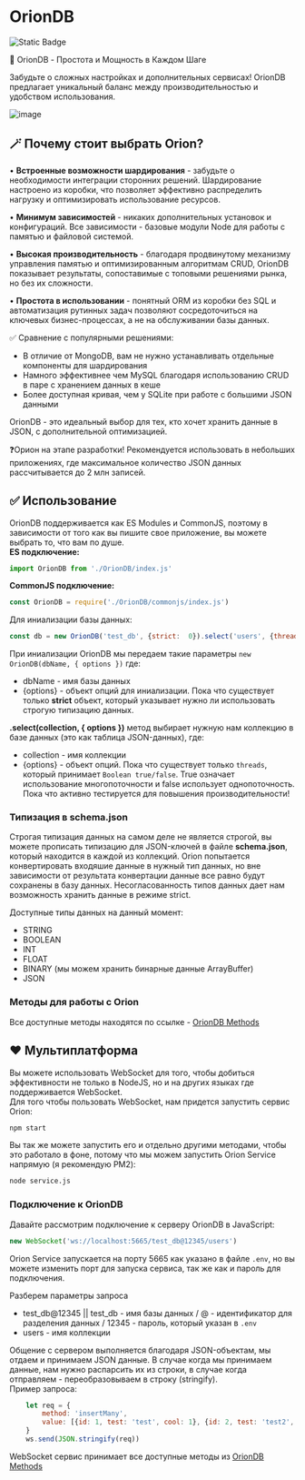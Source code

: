 
# OrionDB

![Static Badge](https://img.shields.io/badge/Node.js-%3E%3D_v20.04-blue?style=for-the-badge&labelColor=%23000)

🚀 OrionDB - Простота и Мощность в Каждом Шаге

Забудьте о сложных настройках и дополнительных сервисах! OrionDB предлагает уникальный баланс между производительностью и удобством использования.

![image](https://github.com/user-attachments/assets/10d6b77e-433b-475a-948e-97c006ecbb4f)

## 🪄 Почему стоит выбрать Orion? 
• **Встроенные возможности шардирования** - забудьте о необходимости интеграции сторонних решений. Шардирование настроено из коробки, что позволяет эффективно распределить нагрузку и оптимизировать использование ресурсов.

• **Минимум зависимостей** - никаких дополнительных установок и конфигураций. Все зависимости - базовые модули Node для работы с памятью и файловой системой.

• **Высокая производительность** - благодаря продвинутому механизму управления памятью и оптимизированным алгоритмам CRUD, OrionDB показывает результаты, сопоставимые с топовыми решениями рынка, но без их сложности.

• **Простота в использовании** - понятный ORM из коробки без SQL и автоматизация рутинных задач позволяют сосредоточиться на ключевых бизнес-процессах, а не на обслуживании базы данных.

✅ Сравнение с популярными решениями:

-   В отличие от MongoDB, вам не нужно устанавливать отдельные компоненты для шардирования
-   Намного эффективнее чем MySQL благодаря использованию CRUD в паре с хранением данных в кеше
-   Более доступная кривая, чем у SQLite при работе с большими JSON данными

OrionDB - это идеальный выбор для тех, кто хочет хранить данные в JSON, с дополнительной оптимизацией. 

❓Орион на этапе разработки! Рекомендуется использовать в небольших приложениях, где максимальное количество JSON данных рассчитывается до 2 млн записей.

## ✅ Использование
OrionDB поддерживается как ES Modules и CommonJS, поэтому в зависимости от того как вы пишите свое приложение, вы можете выбрать то, что вам по душе.  
**ES подключение:**
```javascript
import OrionDB from './OrionDB/index.js'
```
**CommonJS подключение:**
```javascript
const OrionDB = require('./OrionDB/commonjs/index.js')
```

Для иниализации базы данных:
```javascript
const db = new OrionDB('test_db', {strict:  0}).select('users', {threads:  0})
```
При иниализации OrionDB мы передаем такие параметры `new OrionDB(dbName, { options })` где:
+ dbName - имя базы данных
+ {options} - объект опций для иниализации. Пока что существует только **strict** объект, который указывает нужно ли использовать строгую типизацию данных.

**.select(collection, { options })** метод выбирает нужную нам коллекцию в базе данных (это как таблица JSON-данных), где:
+ collection - имя коллекции
+ {options} - объект опций. Пока что существует только `threads`, который принимает `Boolean true/false`. True означает использование многопоточности и false использует однопоточность. Пока что активно тестируется для повышения производительности!

### Типизация в schema.json
Строгая типизация данных на самом деле не является строгой, вы можете прописать типизацию для JSON-ключей в файле **schema.json**, который находится в каждой из коллекций. Orion попытается конвертировать входяшие данные в нужный тип данных, но вне зависимости от результата конвертации данные все равно будут сохранены в базу данных. Несогласованность типов данных дает нам возможность хранить данные в режиме strict.

Доступные типы данных на данный момент:
+ STRING
+ BOOLEAN
+ INT
+ FLOAT
+ BINARY (мы можем хранить бинарные данные ArrayBuffer)
+ JSON

### Методы для работы с Orion
Все доступные методы находятся по ссылке - [OrionDB Methods](https://github.com/BlackDevers/OrionDB/wiki/Methods)

## ❤️ Мультиплатформа
Вы можете использовать WebSocket для того, чтобы добиться эффективности не только в NodeJS, но и на других языках где поддерживается WebSocket.  
Для того чтобы пользовать WebSocket, нам придется запустить сервис Orion:   
```cmd
npm start
```
Вы так же можете запустить его и отдельно другими методами, чтобы это работало в фоне, потому что мы можем запустить Orion Service напрямую (я рекомендую PM2):  
```cmd
node service.js
```

### Подключение к OrionDB
Давайте рассмотрим подключение к серверу OrionDB в JavaScript: 
```javascript
new WebSocket('ws://localhost:5665/test_db@12345/users')
```
Orion Service запускается на порту 5665 как указано в файле `.env`, но вы можете изменить порт для запуска сервиса, так же как и пароль для подключения.  

Разберем параметры запроса
- test_db@12345 || test_db - имя базы данных / @ - идентификатор для разделения данных / 12345 - пароль, который указан в `.env`
- users - имя коллекции

Общение с сервером выполняется благодаря JSON-объектам, мы отдаем и принимаем JSON данные. В случае когда мы принимаем данные, нам нужно распарсить их из строки, в случае когда отправляем - переобразовываем в строку (stringify).  
Пример запроса:
```javascript
    let req = {
        method: 'insertMany', 
        value: [{id: 1, test: 'test', cool: 1}, {id: 2, test: 'test2', cool: 2}]
    }
    ws.send(JSON.stringify(req))
```

WebSocket сервис принимает все доступные методы из [OrionDB Methods](https://github.com/BlackDevers/OrionDB/wiki/Methods) 
